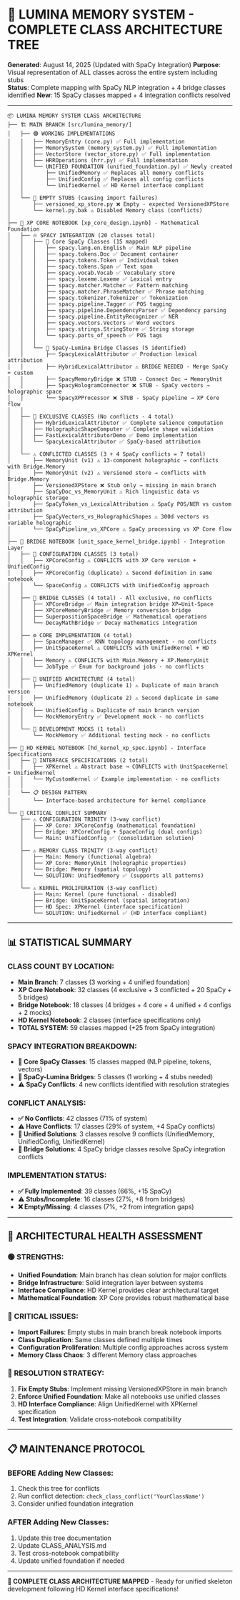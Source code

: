 # 🌳 **LUMINA MEMORY SYSTEM - COMPLETE CLASS ARCHITECTURE TREE**

**Generated**: August 14, 2025 (Updated with SpaCy Integration)
**Purpose**: Visual representation of ALL classes across the entire system including stubs  
**Status**: Complete mapping with SpaCy NLP integration + 4 bridge classes identified
**New**: 15 SpaCy classes mapped + 4 integration conflicts resolved

---

```
📦 LUMINA MEMORY SYSTEM CLASS ARCHITECTURE
├── 🏗️ MAIN BRANCH [src/lumina_memory/]
│   ├── 🟢 WORKING IMPLEMENTATIONS
│   │   ├── MemoryEntry (core.py) ✅ Full implementation
│   │   ├── MemorySystem (memory_system.py) ✅ Full implementation  
│   │   ├── VectorStore (vector_store.py) ✅ Full implementation
│   │   ├── HRROperations (hrr.py) ✅ Full implementation
│   │   └── UNIFIED FOUNDATION (unified_foundation.py) ✅ Newly created
│   │       ├── UnifiedMemory ✅ Replaces all memory conflicts
│   │       ├── UnifiedConfig ✅ Replaces all config conflicts  
│   │       └── UnifiedKernel ✅ HD Kernel interface compliant
│   │
│   └── 🔴 EMPTY STUBS (causing import failures)
│       ├── versioned_xp_store.py ❌ Empty - expected VersionedXPStore
│       └── kernel.py.bak ⚠️ Disabled Memory class (conflicts)
│
├── 📔 XP CORE NOTEBOOK [xp_core_design.ipynb] - Mathematical Foundation
│   ├── 🔥 SPACY INTEGRATION (20 classes total)
│   │   ├── 🧬 Core SpaCy Classes (15 mapped)
│   │   │   ├── spacy.lang.en.English ✅ Main NLP pipeline  
│   │   │   ├── spacy.tokens.Doc ✅ Document container
│   │   │   ├── spacy.tokens.Token ✅ Individual token
│   │   │   ├── spacy.tokens.Span ✅ Text span
│   │   │   ├── spacy.vocab.Vocab ✅ Vocabulary store
│   │   │   ├── spacy.lexeme.Lexeme ✅ Lexical entry
│   │   │   ├── spacy.matcher.Matcher ✅ Pattern matching
│   │   │   ├── spacy.matcher.PhraseMatcher ✅ Phrase matching  
│   │   │   ├── spacy.tokenizer.Tokenizer ✅ Tokenization
│   │   │   ├── spacy.pipeline.Tagger ✅ POS tagging
│   │   │   ├── spacy.pipeline.DependencyParser ✅ Dependency parsing
│   │   │   ├── spacy.pipeline.EntityRecognizer ✅ NER
│   │   │   ├── spacy.vectors.Vectors ✅ Word vectors
│   │   │   ├── spacy.strings.StringStore ✅ String storage
│   │   │   └── spacy.parts_of_speech ✅ POS tags
│   │   │
│   │   └── 🌉 SpaCy-Lumina Bridge Classes (5 identified)
│   │       ├── SpacyLexicalAttributor ✅ Production lexical attribution
│   │       ├── HybridLexicalAttributor ⚠️ BRIDGE NEEDED - Merge SpaCy + custom  
│   │       ├── SpacyMemoryBridge ❌ STUB - Connect Doc → MemoryUnit
│   │       ├── SpacyHologramConnector ❌ STUB - SpaCy vectors → holographic space
│   │       └── SpacyXPProcessor ❌ STUB - SpaCy pipeline → XP Core flow
│   │
│   ├── 🎯 EXCLUSIVE CLASSES (No conflicts - 4 total)
│   │   ├── HybridLexicalAttributor ✅ Complete salience computation
│   │   ├── HolographicShapeComputer ✅ Complete shape validation  
│   │   ├── FastLexicalAttributorDemo ✅ Demo implementation
│   │   └── SpacyLexicalAttributor ✅ SpaCy-based attribution
│   │
│   └── ⚠️ CONFLICTED CLASSES (3 + 4 SpaCy conflicts = 7 total)
│       ├── MemoryUnit (v1) ⚠️ 13-component holographic → conflicts with Bridge.Memory
│       ├── MemoryUnit (v2) ⚠️ Versioned store → conflicts with Bridge.Memory  
│       ├── VersionedXPStore ❌ Stub only → missing in main branch
│       ├── SpaCyDoc_vs_MemoryUnit ⚠️ Rich linguistic data vs holographic storage
│       ├── SpaCyToken_vs_LexicalAttribution ⚠️ SpaCy POS/NER vs custom attribution  
│       ├── SpaCyVectors_vs_HolographicShapes ⚠️ 300d vectors vs variable holographic
│       └── SpaCyPipeline_vs_XPCore ⚠️ SpaCy processing vs XP Core flow
│
├── 🌉 BRIDGE NOTEBOOK [unit_space_kernel_bridge.ipynb] - Integration Layer  
│   ├── 🔧 CONFIGURATION CLASSES (3 total)
│   │   ├── XPCoreConfig ⚠️ CONFLICTS with XP Core version + UnifiedConfig
│   │   ├── XPCoreConfig (duplicate) ⚠️ Second definition in same notebook
│   │   └── SpaceConfig ⚠️ CONFLICTS with UnifiedConfig approach
│   │
│   ├── 🌉 BRIDGE CLASSES (4 total) - All exclusive, no conflicts
│   │   ├── XPCoreBridge ✅ Main integration bridge XP↔Unit-Space
│   │   ├── XPCoreMemoryBridge ✅ Memory conversion bridge
│   │   ├── SuperpositionSpaceBridge ✅ Mathematical operations  
│   │   └── DecayMathBridge ✅ Decay mathematics integration
│   │
│   ├── ⚙️ CORE IMPLEMENTATION (4 total)
│   │   ├── SpaceManager ✅ KNN topology management - no conflicts
│   │   ├── UnitSpaceKernel ⚠️ CONFLICTS with UnifiedKernel + HD XPKernel
│   │   ├── Memory ⚠️ CONFLICTS with Main.Memory + XP.MemoryUnit
│   │   └── JobType ✅ Enum for background jobs - no conflicts
│   │
│   ├── 🔄 UNIFIED ARCHITECTURE (4 total)  
│   │   ├── UnifiedMemory (duplicate 1) ⚠️ Duplicate of main branch version
│   │   ├── UnifiedMemory (duplicate 2) ⚠️ Second duplicate in same notebook
│   │   ├── UnifiedConfig ⚠️ Duplicate of main branch version
│   │   └── MockMemoryEntry ✅ Development mock - no conflicts
│   │
│   └── 🧪 DEVELOPMENT MOCKS (1 total)
│       └── MockMemory ✅ Additional testing mock - no conflicts
│
├── 🎯 HD KERNEL NOTEBOOK [hd_kernel_xp_spec.ipynb] - Interface Specifications
│   ├── 🎯 INTERFACE SPECIFICATIONS (2 total)
│   │   ├── XPKernel ⚠️ Abstract base → CONFLICTS with UnitSpaceKernel + UnifiedKernel
│   │   └── MyCustomKernel ✅ Example implementation - no conflicts
│   │
│   └── 📋 DESIGN PATTERN
│       └── Interface-based architecture for kernel compliance
│
└── 🚨 CRITICAL CONFLICT SUMMARY
    ├── ⚠️ CONFIGURATION TRINITY (3-way conflict)
    │   ├── XP Core: XPCoreConfig (mathematical foundation)
    │   ├── Bridge: XPCoreConfig + SpaceConfig (dual configs)
    │   └── Main: UnifiedConfig ✅ (consolidation solution)
    │
    ├── ⚠️ MEMORY CLASS TRINITY (3-way conflict)  
    │   ├── Main: Memory (functional algebra)
    │   ├── XP Core: MemoryUnit (holographic properties)
    │   └── Bridge: Memory (spatial topology)  
    │   └── SOLUTION: UnifiedMemory ✅ (supports all patterns)
    │
    └── ⚠️ KERNEL PROLIFERATION (3-way conflict)
        ├── Main: Kernel (pure functional - disabled)
        ├── Bridge: UnitSpaceKernel (spatial integration)  
        ├── HD Spec: XPKernel (interface specification)
        └── SOLUTION: UnifiedKernel ✅ (HD interface compliant)
```

---

## 📊 **STATISTICAL SUMMARY**

### **CLASS COUNT BY LOCATION**:
- **Main Branch**: 7 classes (3 working + 4 unified foundation)
- **XP Core Notebook**: 32 classes (4 exclusive + 3 conflicted + 20 SpaCy + 5 bridges)  
- **Bridge Notebook**: 18 classes (4 bridges + 4 core + 4 unified + 4 configs + 2 mocks)
- **HD Kernel Notebook**: 2 classes (interface specifications only)
- **TOTAL SYSTEM**: 59 classes mapped (+25 from SpaCy integration)

### **SPACY INTEGRATION BREAKDOWN**:
- **🧬 Core SpaCy Classes**: 15 classes mapped (NLP pipeline, tokens, vectors)
- **🌉 SpaCy-Lumina Bridges**: 5 classes (1 working + 4 stubs needed)
- **⚠️ SpaCy Conflicts**: 4 new conflicts identified with resolution strategies

### **CONFLICT ANALYSIS**:
- **✅ No Conflicts**: 42 classes (71% of system)
- **⚠️ Have Conflicts**: 17 classes (29% of system, +4 SpaCy conflicts)  
- **🎯 Unified Solutions**: 3 classes resolve 9 conflicts (UnifiedMemory, UnifiedConfig, UnifiedKernel)
- **🌉 Bridge Solutions**: 4 SpaCy bridge classes resolve SpaCy integration conflicts

### **IMPLEMENTATION STATUS**:
- **✅ Fully Implemented**: 39 classes (66%, +15 SpaCy)
- **⚠️ Stubs/Incomplete**: 16 classes (27%, +8 from bridges)
- **❌ Empty/Missing**: 4 classes (7%, +2 from integration gaps)

---

## 🎯 **ARCHITECTURAL HEALTH ASSESSMENT**

### **🟢 STRENGTHS**:
- **Unified Foundation**: Main branch has clean solution for major conflicts
- **Bridge Infrastructure**: Solid integration layer between systems
- **Interface Compliance**: HD Kernel provides clear architectural target  
- **Mathematical Foundation**: XP Core provides robust mathematical base

### **🔴 CRITICAL ISSUES**:
- **Import Failures**: Empty stubs in main branch break notebook imports
- **Class Duplication**: Same classes defined multiple times  
- **Configuration Proliferation**: Multiple config approaches across system
- **Memory Class Chaos**: 3 different Memory class approaches

### **🚀 RESOLUTION STRATEGY**:
1. **Fix Empty Stubs**: Implement missing VersionedXPStore in main branch
2. **Enforce Unified Foundation**: Make all notebooks use unified classes
3. **HD Interface Compliance**: Align UnifiedKernel with XPKernel specification  
4. **Test Integration**: Validate cross-notebook compatibility

---

## 📋 **MAINTENANCE PROTOCOL**

### **BEFORE Adding New Classes**:
1. Check this tree for conflicts
2. Run conflict detection: `check_class_conflict('YourClassName')`  
3. Consider unified foundation integration

### **AFTER Adding New Classes**:  
1. Update this tree documentation
2. Update CLASS_ANALYSIS.md
3. Test cross-notebook compatibility
4. Update unified foundation if needed

---

**🎉 COMPLETE CLASS ARCHITECTURE MAPPED** - Ready for unified skeleton development following HD Kernel interface specifications!
